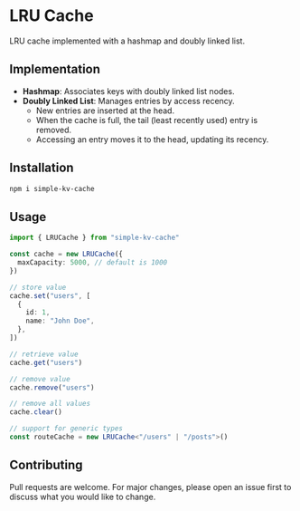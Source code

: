 # LRU Cache

LRU cache implemented with a hashmap and doubly linked list.

## Implementation

- **Hashmap**: Associates keys with doubly linked list nodes.
- **Doubly Linked List**: Manages entries by access recency.
  - New entries are inserted at the head.
  - When the cache is full, the tail (least recently used) entry is removed.
  - Accessing an entry moves it to the head, updating its recency.

## Installation

```bash
npm i simple-kv-cache
```

## Usage

```ts
import { LRUCache } from "simple-kv-cache"

const cache = new LRUCache({
  maxCapacity: 5000, // default is 1000
})

// store value
cache.set("users", [
  {
    id: 1,
    name: "John Doe",
  },
])

// retrieve value
cache.get("users")

// remove value
cache.remove("users")

// remove all values
cache.clear()

// support for generic types
const routeCache = new LRUCache<"/users" | "/posts">()
```

## Contributing

Pull requests are welcome. For major changes, please open an issue first to discuss what you would like to change.
